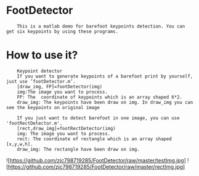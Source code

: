 FootDetector
========
        This is a matlab demo for barefoot keypoints detection. You can get six keypoints by using these programs.
How to use it?
========
        Keypoint detector
        If you want to generate keypoints of a barefoot print by yourself, just use ’footDetector.m’. 
        [draw_img, FP]=footDetector(img)
        img:The image you want to process.
        FP: The  coordinate of keypoints which is an array shaped 6*2. 
        draw_img: The keypoints have been draw on img. In draw_img you can see the keypoints on original image 
     
        If you just want to detect barefoot in one image, you can use 'footRectDetector.m'.
        [rect,draw_img]=footRectDetector(img)
        img: The image you want to process.
        rect: The coordinate of rectangle which is an array shaped [x,y,w,h]. 
        draw_img: The rectangle have been draw on img. 
        
 ![https://github.com/zjc798719285/FootDetector/raw/master/testImg.jpg]
 ![https://github.com/zjc798719285/FootDetector/raw/master/rectImg.jpg]

  
 

